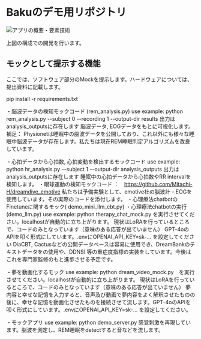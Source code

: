 # Bakuのデモ用リポジトリ

![アプリの概要・要素技術](./images/図1.png)

上図の構成での開発を行います。

## モックとして提示する機能
ここでは、ソフトウェア部分のMockを提示します。ハードウェアについては、提出資料に記載します。

pip install -r requirements.txt

・脳波データの検知モックコード (rem_analysis.py)
    use example: python rem_analysis.py --subject 0 --recording 1 --output-dir results
    出力はanalysis_outputsに存在します
    脳波データ, EOGデータをもとに可視化します。
    補足： Physionetは睡眠中の脳波データを公開しており、これ以外にも様々な睡眠中脳波データが存在します。私たちは現在REM睡眠判定アルゴリズムを改良しています。

・心拍データから心拍数, 心拍変動を検出するモックコード
    use example: python hr_analysis.py --subject 1 --output-dir analysis_outputs
    出力はanalysis_outputsに存在します
    睡眠中の心拍データから心拍数やRR intervalを検知します。
・眼球運動の検知モックコード ：　https://github.com/Mitachi-H/dreamdive_emotive
    私たちは予備実験として、emotive社の脳波計・EOGを使用しています。その実際のコードを添付します。
・心理療法chatbotのFinetuneに関するモック( demo_mini_llm_cbt.py)
・心理療法chatbotの実行(demo_llm.py)
    use example: python therapy_chat_mock.py を実行させてください。localhostが自動的に立ち上がります。
    現状はLoRAを行っているところで、コードのみとなっています（意味のある応答が出ていません）
    GPT-4oのAPIを叩く形式にしています。.envにOPENAI_API_KEY=sk-... を設定してください
    DiaCBT, Cactusなどの公開データベースは容易に使用でき、DreamBankのテキストデータをの使用や、DDNSI 等の重症度指標の実装をしています。今後はこれを専門家監修のもと進歩させる予定です。

・夢を動画化するモック
    use example: python dream_video_mock.py　を実行させてください。localhostが自動的に立ち上がります。
    現状はLoRAを行っているところで、コードのみとなっています（意味のある応答が出ていません）
     夢内容と幸せな記憶を入力すると、音声及び動画で夢内容をよく解釈させたものの後に、幸せな記憶を動画化させたものを接続させて流します。GPT-4oのAPIを叩く形式にしています。.envにOPENAI_API_KEY=sk-... を設定してください。

・モックアプリ
    use example: python demo_server.py
    感覚刺激を再現しています。脳波を測定し、REM睡眠をdetectすると音などを流します。
